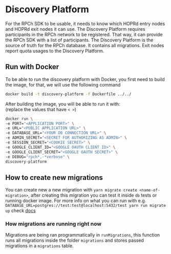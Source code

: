# Discovery Platform

For the RPCh SDK to be usable, it needs to know which HOPRd entry nodes and HOPRd exit nodes it can use.
The Discovery Platform requires participants in the RPCh network to be registered.
That way, it can provide the RPCh SDK with a list of participants.
The Discovery Platform is the source of truth for the RPCh database. It contains all migrations.
Exit nodes report quota usages to the Discovery Platform.

## Run with Docker

To be able to run the discovery platform with Docker, you first need to build the image, for that, we will use the following command

```sh
docker build -t discovery-platform -f Dockerfile ../../
```

After building the image, you will be able to run it with: \
(replace the values that have `< >`)

```sh
docker run \
-e PORT="<APPLICATION PORT>" \
-e URL="<PUBLIC APPLICATION URL>" \
-e DATABASE_URL="<YOUR DB CONNECTION URL>" \
-e ADMIN_SECRET="<SECRET FOR AUTHORIZING AS ADMIN>" \
-e SESSION_SECRET="<COOKIE SECRET>" \
-e GOOGLE_CLIENT_ID="<GOOGLE OAUTH CLIENT ID>" \
-e GOOGLE_CLIENT_SECRET="<GOOGLE OAUTH SECRET>" \
-e DEBUG="rpch*,-*verbose" \
discovery-platform
```


## How to create new migrations

You can create new a new migration with `yarn migrate create <name-of-migration>`, after creating this migration you can test it
inside `db` tests or running docker image. For more info on what you can run with e.g. `DATABASE_URL=postgres://test:test@localhost:5432/test yarn run migrate up` check [docs](https://salsita.github.io/node-pg-migrate/#/cli)

### How migrations are running right now

Migrations are being ran programmatically in `runMigrations`, this function runs all migrations inside the folder `migrations`
and stores passed migrations in a `migrations` table.
